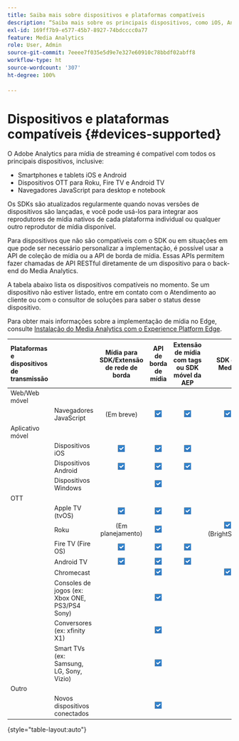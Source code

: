 ```yaml
---
title: Saiba mais sobre dispositivos e plataformas compatíveis
description: “Saiba mais sobre os principais dispositivos, como iOS, Android, dispositivos OTT e navegadores JavaScript compatíveis com o Adobe Analytics para mídia de streaming.”
exl-id: 169ff7b9-e577-45b7-8927-74bdcccc0a77
feature: Media Analytics
role: User, Admin
source-git-commit: 7eeee7f035e5d9e7e327e60910c78bbdf02abff8
workflow-type: ht
source-wordcount: '307'
ht-degree: 100%

---
```


# Dispositivos e plataformas compatíveis {#devices-supported}

O Adobe Analytics para mídia de streaming é compatível com todos os principais dispositivos, inclusive:

* Smartphones e tablets iOS e Android
* Dispositivos OTT para Roku, Fire TV e Android TV
* Navegadores JavaScript para desktop e notebook

Os SDKs são atualizados regularmente quando novas versões de dispositivos são lançadas, e você pode usá-los para integrar aos reprodutores de mídia nativos de cada plataforma individual ou qualquer outro reprodutor de mídia disponível.

Para dispositivos que não são compatíveis com o SDK ou em situações em que pode ser necessário personalizar a implementação, é possível usar a API de coleção de mídia ou a API de borda de mídia. Essas APIs permitem fazer chamadas de API RESTful diretamente de um dispositivo para o back-end do Media Analytics.

A tabela abaixo lista os dispositivos compatíveis no momento. Se um dispositivo não estiver listado, entre em contato com o Atendimento ao cliente ou com o consultor de soluções para saber o status desse dispositivo.

Para obter mais informações sobre a implementação de mídia no Edge, consulte [Instalação do Media Analytics com o Experience Platform Edge](/help/implementation/edge/implementation-edge.md).

| Plataformas e dispositivos de transmissão | | Mídia para SDK/Extensão de rede de borda | API de borda de mídia | Extensão de mídia com tags ou SDK móvel da AEP | SDK do Media | API da coleção de mídia |
|:---|:---|:---:|:---:|:---:|:---:|:---:|
| Web/Web móvel | | | | | |
| | Navegadores JavaScript | (Em breve) | ![Compatível](/help/assets/icon-blue-check.png) | ![Compatível](/help/assets/icon-blue-check.png) | ![Compatível](/help/assets/icon-blue-check.png) | ![Compatível](/help/assets/icon-blue-check.png) |
| Aplicativo móvel | | | | | |
| | Dispositivos iOS | ![Compatível](/help/assets/icon-blue-check.png) | ![Compatível](/help/assets/icon-blue-check.png) | ![Compatível](/help/assets/icon-blue-check.png) | | ![Compatível](/help/assets/icon-blue-check.png) | |
| | Dispositivos Android | ![Compatível](/help/assets/icon-blue-check.png) | ![Compatível](/help/assets/icon-blue-check.png) | ![Compatível](/help/assets/icon-blue-check.png) | | ![Compatível](/help/assets/icon-blue-check.png) |
| | Dispositivos Windows | | ![Compatível](/help/assets/icon-blue-check.png) | | | ![Compatível](/help/assets/icon-blue-check.png) |
| OTT | | | | | | |
| | Apple TV (tvOS) | ![Compatível](/help/assets/icon-blue-check.png) | ![Compatível](/help/assets/icon-blue-check.png) | ![Compatível](/help/assets/icon-blue-check.png) | | ![Compatível](/help/assets/icon-blue-check.png) |
| | Roku | (Em planejamento) | ![Compatível](/help/assets/icon-blue-check.png) | | ![Compatível](/help/assets/icon-blue-check.png)<br> (BrightScript) | ![Compatível](/help/assets/icon-blue-check.png)<br> (nativo) |
| | Fire TV (Fire OS) | ![Compatível](/help/assets/icon-blue-check.png) | ![Compatível](/help/assets/icon-blue-check.png) | ![Compatível](/help/assets/icon-blue-check.png) | | ![Compatível](/help/assets/icon-blue-check.png) |
| | Android TV | ![Compatível](/help/assets/icon-blue-check.png) | ![Compatível](/help/assets/icon-blue-check.png) | ![Compatível](/help/assets/icon-blue-check.png) | | ![Compatível](/help/assets/icon-blue-check.png) |
| | Chromecast | | ![Compatível](/help/assets/icon-blue-check.png) | | ![Compatível](/help/assets/icon-blue-check.png) | ![Compatível](/help/assets/icon-blue-check.png) |
| | Consoles de jogos (ex: Xbox ONE, PS3/PS4 Sony) | | ![Compatível](/help/assets/icon-blue-check.png) | | | ![Compatível](/help/assets/icon-blue-check.png) |
| | Conversores (ex: xfinity X1) | | ![Compatível](/help/assets/icon-blue-check.png) | | | ![Compatível](/help/assets/icon-blue-check.png) |
| | Smart TVs (ex: Samsung, LG, Sony, Vizio) | | ![Compatível](/help/assets/icon-blue-check.png) | | | ![Compatível](/help/assets/icon-blue-check.png) |
| Outro | | | | | | |
| | Novos dispositivos conectados | | ![Compatível](/help/assets/icon-blue-check.png) | | | ![Compatível](/help/assets/icon-blue-check.png) |

{style="table-layout:auto"}

